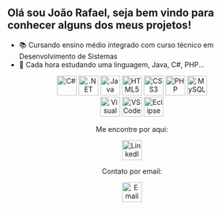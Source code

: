 ## Olá sou João Rafael, seja bem vindo para conhecer alguns dos meus projetos!

- 📚 Cursando ensino médio integrado com curso técnico em Desenvolvimento de Sistemas
- 📘 Cada hora estudando uma linguagem, Java, C#, PHP...
<div align="center">
  <!-- C# -->
  <img src="https://cdn.jsdelivr.net/gh/devicons/devicon/icons/csharp/csharp-original.svg" height="40" alt="C#" />

  <!-- .NET -->
  <img src="https://cdn.jsdelivr.net/gh/devicons/devicon/icons/dot-net/dot-net-original.svg" height="40" alt=".NET" />

  <!-- Java -->
  <img src="https://cdn.jsdelivr.net/gh/devicons/devicon/icons/java/java-original.svg" height="40" alt="Java" />

  <!-- HTML -->
  <img src="https://cdn.jsdelivr.net/gh/devicons/devicon/icons/html5/html5-original.svg" height="40" alt="HTML5" />

  <!-- CSS -->
  <img src="https://cdn.jsdelivr.net/gh/devicons/devicon/icons/css3/css3-original.svg" height="40" alt="CSS3" />

  <!-- PHP -->
  <img src="https://cdn.jsdelivr.net/gh/devicons/devicon/icons/php/php-original.svg" height="40" alt="PHP" />

  <!-- MySQL -->
  <img src="https://cdn.jsdelivr.net/gh/devicons/devicon/icons/mysql/mysql-original.svg" height="40" alt="MySQL" />
</div>

<div align="center">
  <!-- Visual Studio 2022-->
  <img src="https://cdn.jsdelivr.net/gh/devicons/devicon/icons/visualstudio/visualstudio-plain.svg" height="40" alt="Visual Studio" />

  <!-- VS Code -->
  <img src="https://cdn.jsdelivr.net/gh/devicons/devicon/icons/vscode/vscode-original.svg" height="40" alt="VS Code" />

  <!-- Eclipse -->
  <img src="https://cdn.jsdelivr.net/gh/devicons/devicon/icons/eclipse/eclipse-original.svg" height="40" alt="Eclipse" />

</div>

<div align="center">
  <p>Me encontre por aqui:</p>

  
  <!-- LinkedIn -->
  <a href="https://www.linkedin.com/in/jo%C3%A3o-rafael-alves-recco-694b05328/" target="_blank">
    <img src="https://cdn.jsdelivr.net/gh/devicons/devicon/icons/linkedin/linkedin-original.svg" height="40" alt="LinkedIn" />
  </a>


<p>Contato por email:</p>
  <!-- Email -->
  <a href="mailto:joao.alvesrecco@gmail.com" target="_blank">
    <img src="https://cdn.jsdelivr.net/gh/devicons/devicon/icons/google/google-original.svg" height="40" alt="Email" />
  </a>
</div>


